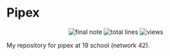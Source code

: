 #	Pipex
<p align="center">
<img alt="final note" src="https://img.shields.io/badge/final%20note-N%2FA-orange">
<img alt="total lines" src="https://img.shields.io/tokei/lines/github/COUNFOUZZ/19-pipex?style=flat">
<img alt="views" src="https://hits.seeyoufarm.com/api/count/incr/badge.svg?url=https%3A%2F%2Fgithub.com%2FCOUNFOUZZ%2F19-pipex.git&count_bg=%231A83C2&title_bg=%23555555&icon=&icon_color=%23E7E7E7&title=views&edge_flat=false">
</p>

My repository for pipex at 19 school (network 42).